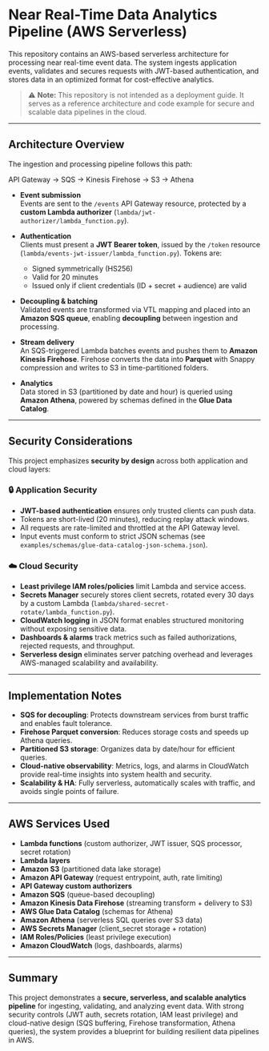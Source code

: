 # Near Real-Time Data Analytics Pipeline (AWS Serverless)

This repository contains an AWS-based serverless architecture for processing near real-time event data. The system ingests application events, validates and secures requests with JWT-based authentication, and stores data in an optimized format for cost-effective analytics.

> ⚠️ **Note:** This repository is not intended as a deployment guide. It serves as a reference architecture and code example for secure and scalable data pipelines in the cloud.  

---

## Architecture Overview

The ingestion and processing pipeline follows this path:

API Gateway -> SQS -> Kinesis Firehose -> S3 -> Athena

- **Event submission**  
  Events are sent to the `/events` API Gateway resource, protected by a **custom Lambda authorizer** (`lambda/jwt-authorizer/lambda_function.py`).  

- **Authentication**  
  Clients must present a **JWT Bearer token**, issued by the `/token` resource (`lambda/events-jwt-issuer/lambda_function.py`). Tokens are:
  - Signed symmetrically (HS256)  
  - Valid for 20 minutes  
  - Issued only if client credentials (ID + secret + audience) are valid  

- **Decoupling & batching**  
  Validated events are transformed via VTL mapping and placed into an **Amazon SQS queue**, enabling **decoupling** between ingestion and processing.  

- **Stream delivery**  
  An SQS-triggered Lambda batches events and pushes them to **Amazon Kinesis Firehose**. Firehose converts the data into **Parquet** with Snappy compression and writes to S3 in time-partitioned folders.  

- **Analytics**  
  Data stored in S3 (partitioned by date and hour) is queried using **Amazon Athena**, powered by schemas defined in the **Glue Data Catalog**.  

---

## Security Considerations

This project emphasizes **security by design** across both application and cloud layers:

### 🔒 Application Security
- **JWT-based authentication** ensures only trusted clients can push data.  
- Tokens are short-lived (20 minutes), reducing replay attack windows.  
- All requests are rate-limited and throttled at the API Gateway level.  
- Input events must conform to strict JSON schemas (see `examples/schemas/glue-data-catalog-json-schema.json`).  

### ☁️ Cloud Security
- **Least privilege IAM roles/policies** limit Lambda and service access.  
- **Secrets Manager** securely stores client secrets, rotated every 30 days by a custom Lambda (`lambda/shared-secret-rotate/lambda_function.py`).  
- **CloudWatch logging** in JSON format enables structured monitoring without exposing sensitive data.  
- **Dashboards & alarms** track metrics such as failed authorizations, rejected requests, and throughput.  
- **Serverless design** eliminates server patching overhead and leverages AWS-managed scalability and availability.  

---

## Implementation Notes

- **SQS for decoupling**: Protects downstream services from burst traffic and enables fault tolerance.  
- **Firehose Parquet conversion**: Reduces storage costs and speeds up Athena queries.  
- **Partitioned S3 storage**: Organizes data by date/hour for efficient queries.  
- **Cloud-native observability**: Metrics, logs, and alarms in CloudWatch provide real-time insights into system health and security.  
- **Scalability & HA**: Fully serverless, automatically scales with traffic, and avoids single points of failure.  

---

## AWS Services Used

- **Lambda functions** (custom authorizer, JWT issuer, SQS processor, secret rotation)  
- **Lambda layers**  
- **Amazon S3** (partitioned data lake storage)  
- **Amazon API Gateway** (request entrypoint, auth, rate limiting)  
- **API Gateway custom authorizers**  
- **Amazon SQS** (queue-based decoupling)  
- **Amazon Kinesis Data Firehose** (streaming transform + delivery to S3)  
- **AWS Glue Data Catalog** (schemas for Athena)  
- **Amazon Athena** (serverless SQL queries over S3 data)  
- **AWS Secrets Manager** (client_secret storage + rotation)  
- **IAM Roles/Policies** (least privilege execution)  
- **Amazon CloudWatch** (logs, dashboards, alarms)  

---

## Summary

This project demonstrates a **secure, serverless, and scalable analytics pipeline** for ingesting, validating, and analyzing event data. With strong security controls (JWT auth, secrets rotation, IAM least privilege) and cloud-native design (SQS buffering, Firehose transformation, Athena queries), the system provides a blueprint for building resilient data pipelines in AWS.  


